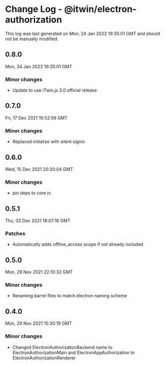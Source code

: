 # Change Log - @itwin/electron-authorization

This log was last generated on Mon, 24 Jan 2022 19:35:01 GMT and should not be manually modified.

## 0.8.0
Mon, 24 Jan 2022 19:35:01 GMT

### Minor changes

- Update to use iTwin.js 3.0 official release

## 0.7.0
Fri, 17 Dec 2021 19:52:59 GMT

### Minor changes

- Replaced initialize with silent signin

## 0.6.0
Wed, 15 Dec 2021 20:20:04 GMT

### Minor changes

- pin deps to core rc

## 0.5.1
Thu, 02 Dec 2021 18:07:16 GMT

### Patches

- Automatically adds offline_access scope if not already included

## 0.5.0
Mon, 29 Nov 2021 22:10:32 GMT

### Minor changes

- Renaming barrel files to match electron naming scheme

## 0.4.0
Mon, 29 Nov 2021 15:30:19 GMT

### Minor changes

- Changed ElectronAuthorizationBackend name to ElectronAuthorizationMain and ElectronAppAuthorization to ElectronAuthorizationRenderer

